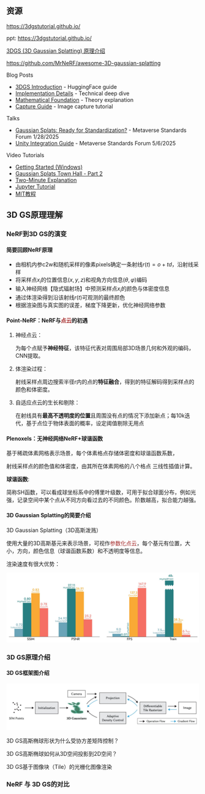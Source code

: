 ## 资源

https://3dgstutorial.github.io/ 

ppt: https://3dgstutorial.github.io/

[3DGS (3D Gaussian Splatting) 原理介绍](https://www.bilibili.com/video/BV1o4UUYbEdW/?share_source=copy_web&vd_source=f26f3b6f5d88e251cea5e8fa6c584e4a)

https://github.com/MrNeRF/awesome-3D-gaussian-splatting

Blog Posts

- [3DGS Introduction](https://huggingface.co/blog/gaussian-splatting) - HuggingFace guide
- [Implementation Details](https://github.com/kwea123/gaussian_splatting_notes) - Technical deep dive
- [Mathematical Foundation](https://github.com/chiehwangs/3d-gaussian-theory) - Theory explanation
- [Capture Guide](https://medium.com/@heyulei/capture-images-for-gaussian-splatting-81d081bbc826) - Image capture tutorial

Talks

- [Gaussian Splats: Ready for Standardization?](https://www.youtube.com/watch?v=0xdPpKSkO3I) - Metaverse Standards Forum 1/28/2025
- [Unity Integration Guide](https://www.youtube.com/watch?v=pM_HV2TU4rU&t=5298s) - Metaverse Standards Forum 5/6/2025

Video Tutorials

- [Getting Started (Windows)](https://youtu.be/UXtuigy_wYc)
- [Gaussian Splats Town Hall - Part 2](https://youtu.be/5_GaPYBHqOo)
- [Two-Minute Explanation](https://youtu.be/HVv_IQKlafQ)
- [Jupyter Tutorial](https://www.youtube.com/watch?v=OcvA7fmiZYM)
- [MIT教程](https://www.scenerepresentations.org/courses/2023/fall/inverse-graphics/)

## 3D GS原理理解

### NeRF到3D GS的演变

#### 简要回顾NeRF原理

- 由相机内参c2w和随机采样的像素pixels确定一条射线$r(t)=o+td$，沿射线采样
- 将采样点$x_i$的位置信息$(x, y, z)$和视角方向信息$(\theta, \varphi)$编码
- 输入神经网络【隐式辐射场】中预测采样点$x_i$的颜色与体密度信息
- 通过体渲染得到沿该射线$r(t)$可观测的最终颜色
- 根据渲染图与真实图的误差，梯度下降更新，优化神经网络参数

#### Point-NeRF：NeRF与<font color="brown">点云</font>的初遇

1. 神经点云：

   为每个点赋予**神经特征**，该特征代表对周围局部3D场景几何和外观的编码，CNN提取。

2. 体渲染过程：

   射线采样点周边搜索半径r内的点的**特征融合**，得到的特征解码得到采样点的颜色和体密度。

3. 自适应点云的生长和剔除：

   在射线具有**最高不透明度的位置**且周围没有点的情况下添加新点；每10k迭代，基于点位于物体表面的概率，设定阈值剔除无用点

#### Plenoxels：无神经网络NeRF+球谐函数

基于稀疏体素网格表示场景，每个体素格点存储体密度和球谐函数系数，

射线采样点的颜色值和体密度，由其所在体素网格的八个格点 三线性插值计算。

**球谐函数**:

简称SH函数，可以看成球坐标系中的傅里叶级数，可用于拟合球面分布，例如光强，记录空间中某个点从不同方向看过去的不同颜色。阶数越高，拟合能力越强。

#### 3D Gaussian Splatting的简要介绍

3D Gaussian Splatting（3D高斯泼溅）

使用大量的3D高斯基元来表示场景，可视作<font color="brown">参数化点云</font>，每个基元有位置，大小，方向，颜色信息（球谐函数系数）和不透明度等信息。

渲染速度有很大优势：

<img src="../../../images/typora-images/image-20250618163027486.png" alt="image-20250618163027486" style="zoom:50%;" />



### 3D GS原理介绍

#### 3D GS框架图介绍

<img src="../../../images/typora-images/image-20250618171234127.png" alt="image-20250618171234127" style="zoom:50%;" />

3D GS高斯椭球形状为什么受协方差矩阵控制？

3D GS高斯椭球如何从3D空间投影到2D空间？

3D GS基于图像块（Tile）的光栅化图像渲染

### NeRF 与 3D GS的对比